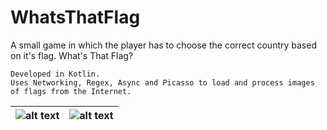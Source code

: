 # WhatsThatFlag
A small game in which the player has to choose the correct country based on it's flag.
What's That Flag?

```
Developed in Kotlin.
Uses Networking, Regex, Async and Picasso to load and process images of flags from the Internet.
```

![alt text](https://i.imgur.com/rfREb8B.png "StartActivity") | ![alt text](https://i.imgur.com/AMmww4n.png "Game - MainActivity")
:-----------------------------------------------------------:|:-----------------------------------------------------------------:
